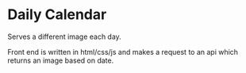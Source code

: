 # Daily Calendar
Serves a different image each day.

Front end is written in html/css/js and makes a request to an api which returns an image based on date.
